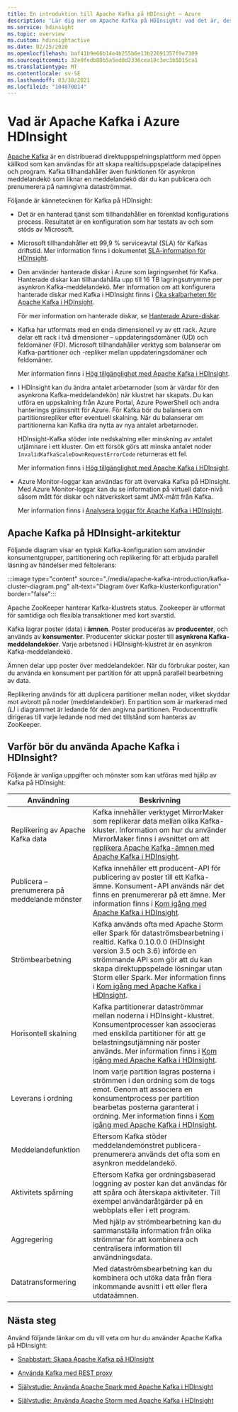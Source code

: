 ```yaml
---
title: En introduktion till Apache Kafka på HDInsight – Azure
description: 'Lär dig mer om Apache Kafka på HDInsight: vad det är, dess syfte och var du hittar exempel och kommer igång.'
ms.service: hdinsight
ms.topic: overview
ms.custom: hdinsightactive
ms.date: 02/25/2020
ms.openlocfilehash: baf41b9e66b14e4b255b6e13b22691357f9e7309
ms.sourcegitcommit: 32e0fedb80b5a5ed0d2336cea18c3ec3b5015ca1
ms.translationtype: MT
ms.contentlocale: sv-SE
ms.lasthandoff: 03/30/2021
ms.locfileid: "104870814"
---
```

# <a name="what-is-apache-kafka-in-azure-hdinsight"></a>Vad är Apache Kafka i Azure HDInsight

[Apache Kafka](https://kafka.apache.org) är en distribuerad direktuppspelningsplattform med öppen källkod som kan användas för att skapa realtidsuppspelade datapipelines och program. Kafka tillhandahåller även funktionen för asynkron meddelandekö som liknar en meddelandekö där du kan publicera och prenumerera på namngivna dataströmmar.

Följande är kännetecknen för Kafka på HDInsight:

* Det är en hanterad tjänst som tillhandahåller en förenklad konfigurations process. Resultatet är en konfiguration som har testats av och som stöds av Microsoft.

* Microsoft tillhandahåller ett 99,9 % serviceavtal (SLA) för Kafkas driftstid. Mer information finns i dokumentet [SLA-information för HDInsight](https://azure.microsoft.com/support/legal/sla/hdinsight/v1_0/).

* Den använder hanterade diskar i Azure som lagringsenhet för Kafka. Hanterade diskar kan tillhandahålla upp till 16 TB lagringsutrymme per asynkron Kafka-meddelandekö. Mer information om att konfigurera hanterade diskar med Kafka i HDInsight finns i [Öka skalbarheten för Apache Kafka i HDInsight](apache-kafka-scalability.md).

    För mer information om hanterade diskar, se [Hanterade Azure-diskar](../../virtual-machines/managed-disks-overview.md).

* Kafka har utformats med en enda dimensionell vy av ett rack. Azure delar ett rack i två dimensioner – uppdateringsdomäner (UD) och feldomäner (FD). Microsoft tillhandahåller verktyg som balanserar om Kafka-partitioner och -repliker mellan uppdateringsdomäner och feldomäner.

    Mer information finns i [Hög tillgänglighet med Apache Kafka i HDInsight](apache-kafka-high-availability.md).

* I HDInsight kan du ändra antalet arbetarnoder (som är värdar för den asynkrona Kafka-meddelandekön) när klustret har skapats. Du kan utföra en uppskalning från Azure Portal, Azure PowerShell och andra hanterings gränssnitt för Azure. För Kafka bör du balansera om partitionsrepliker efter eventuell skalning. När du balanserar om partitionerna kan Kafka dra nytta av nya antalet arbetarnoder.

   HDInsight-Kafka stöder inte nedskalning eller minskning av antalet utjämnare i ett kluster. Om ett försök görs att minska antalet noder `InvalidKafkaScaleDownRequestErrorCode` returneras ett fel.

    Mer information finns i [Hög tillgänglighet med Apache Kafka i HDInsight](apache-kafka-high-availability.md).

* Azure Monitor-loggar kan användas för att övervaka Kafka på HDInsight. Med Azure Monitor-loggar kan du se information på virtuell dator-nivå såsom mått för diskar och nätverkskort samt JMX-mått från Kafka.

    Mer information finns i [Analysera loggar för Apache Kafka i HDInsight](apache-kafka-log-analytics-operations-management.md).

## <a name="apache-kafka-on-hdinsight-architecture"></a>Apache Kafka på HDInsight-arkitektur

Följande diagram visar en typisk Kafka-konfiguration som använder konsumentgrupper, partitionering och replikering för att erbjuda parallell läsning av händelser med feltolerans:

:::image type="content" source="./media/apache-kafka-introduction/kafka-cluster-diagram.png" alt-text="Diagram över Kafka-klusterkonfiguration" border="false":::

Apache ZooKeeper hanterar Kafka-klustrets status. Zookeeper är utformat för samtidiga och flexibla transaktioner med kort svarstid.

Kafka lagrar poster (data) i **ämnen**. Poster produceras av **producenter**, och används av **konsumenter**. Producenter skickar poster till **asynkrona Kafka-meddelandeköer**. Varje arbetsnod i HDInsight-klustret är en asynkron Kafka-meddelandekö.

Ämnen delar upp poster över meddelandeköer. När du förbrukar poster, kan du använda en konsument per partition för att uppnå parallell bearbetning av data.

Replikering används för att duplicera partitioner mellan noder, vilket skyddar mot avbrott på noder (meddelandeköer). En partition som är markerad med *(L)* i diagrammet är ledande för den angivna partitionen. Producenttrafik dirigeras till varje ledande nod med det tillstånd som hanteras av ZooKeeper.

## <a name="why-use-apache-kafka-on-hdinsight"></a>Varför bör du använda Apache Kafka i HDInsight?

Följande är vanliga uppgifter och mönster som kan utföras med hjälp av Kafka på HDInsight:

|Användning |Beskrivning |
|---|---|
|Replikering av Apache Kafka data|Kafka innehåller verktyget MirrorMaker som replikerar data mellan olika Kafka-kluster. Information om hur du använder MirrorMaker finns i avsnittet om att [replikera Apache Kafka-ämnen med Apache Kafka i HDInsight](apache-kafka-mirroring.md).|
|Publicera – prenumerera på meddelande mönster|Kafka innehåller ett producent-API för publicering av poster till ett Kafka-ämne. Konsument-API används när det finns en prenumererar på ett ämne. Mer information finns i [Kom igång med Apache Kafka i HDInsight](apache-kafka-get-started.md).|
|Strömbearbetning|Kafka används ofta med Apache Storm eller Spark för dataströmsbearbetning i realtid. Kafka 0.10.0.0 (HDInsight version 3.5 och 3.6) införde en strömmande API som gör att du kan skapa direktuppspelade lösningar utan Storm eller Spark. Mer information finns i [Kom igång med Apache Kafka i HDInsight](apache-kafka-get-started.md).|
|Horisontell skalning|Kafka partitionerar dataströmmar mellan noderna i HDInsight-klustret. Konsumentprocesser kan associeras med enskilda partitioner för att ge belastningsutjämning när poster används. Mer information finns i [Kom igång med Apache Kafka i HDInsight](apache-kafka-get-started.md).|
|Leverans i ordning|Inom varje partition lagras posterna i strömmen i den ordning som de togs emot. Genom att associera en konsumentprocess per partition bearbetas posterna garanterat i ordning. Mer information finns i [Kom igång med Apache Kafka i HDInsight](apache-kafka-get-started.md).|
|Meddelandefunktion|Eftersom Kafka stöder meddelandemönstret publicera-prenumerera används det ofta som en asynkron meddelandekö.|
|Aktivitets spårning|Eftersom Kafka ger ordningsbaserad loggning av poster kan det användas för att spåra och återskapa aktiviteter. Till exempel användaråtgärder på en webbplats eller i ett program.|
|Aggregering|Med hjälp av strömbearbetning kan du sammanställa information från olika strömmar för att kombinera och centralisera information till användningsdata.|
|Datatransformering|Med dataströmsbearbetning kan du kombinera och utöka data från flera inkommande avsnitt i ett eller flera utdataämnen.|

## <a name="next-steps"></a>Nästa steg

Använd följande länkar om du vill veta om hur du använder Apache Kafka på HDInsight:

* [Snabbstart: Skapa Apache Kafka på HDInsight](apache-kafka-get-started.md)

* [Använda Kafka med REST proxy](rest-proxy.md)

* [Självstudie: Använda Apache Spark med Apache Kafka i HDInsight](../hdinsight-apache-spark-with-kafka.md)

* [Självstudie: Använda Apache Storm med Apache Kafka i HDInsight](../hdinsight-apache-storm-with-kafka.md)
